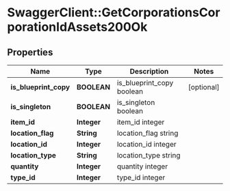 # SwaggerClient::GetCorporationsCorporationIdAssets200Ok

## Properties
Name | Type | Description | Notes
------------ | ------------- | ------------- | -------------
**is_blueprint_copy** | **BOOLEAN** | is_blueprint_copy boolean | [optional] 
**is_singleton** | **BOOLEAN** | is_singleton boolean | 
**item_id** | **Integer** | item_id integer | 
**location_flag** | **String** | location_flag string | 
**location_id** | **Integer** | location_id integer | 
**location_type** | **String** | location_type string | 
**quantity** | **Integer** | quantity integer | 
**type_id** | **Integer** | type_id integer | 


